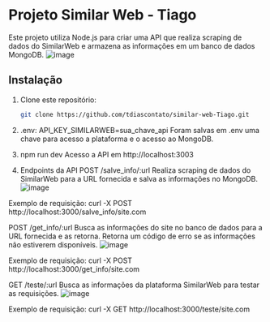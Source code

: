 # Projeto Similar Web - Tiago

Este projeto utiliza Node.js para criar uma API que realiza scraping de dados do SimilarWeb e armazena as informações em um banco de dados MongoDB.
![image](https://github.com/tdiascontato/Similar-Web-Tiago/assets/98658691/617359cd-e6a6-40be-91a6-2e355933374f)

## Instalação

1. Clone este repositório:
   ```bash
   git clone https://github.com/tdiascontato/similar-web-Tiago.git
   
2. .env:
API_KEY_SIMILARWEB=sua_chave_api
Foram salvas em .env uma chave para acesso a plataforma e o acesso ao MongoDB.

3. npm run dev
Acesso a API em http://localhost:3003

4. Endpoints da API
POST /salve_info/:url
Realiza scraping de dados do SimilarWeb para a URL fornecida e salva as informações no MongoDB.
![image](https://github.com/tdiascontato/Similar-Web-Tiago/assets/98658691/38363c8b-6b30-4a4b-8e7a-a5a533c3b524)


Exemplo de requisição:
curl -X POST http://localhost:3000/salve_info/site.com

POST /get_info/:url
Busca as informações do site no banco de dados para a URL fornecida e as retorna. Retorna um código de erro se as informações não estiverem disponíveis.
![image](https://github.com/tdiascontato/Similar-Web-Tiago/assets/98658691/c5ca26eb-d702-4ce3-b0d9-43d63d86a8a0)


Exemplo de requisição:
curl -X POST http://localhost:3000/get_info/site.com

GET /teste/:url
Busca as informações da plataforma SimilarWeb para testar as requisições.
![image](https://github.com/tdiascontato/Similar-Web-Tiago/assets/98658691/d0aff53c-dbdd-43f7-b4ae-e460798ed1da)


Exemplo de requisição:
curl -X GET http://localhost:3000/teste/site.com
